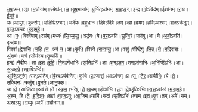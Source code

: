 

  
उ॒प॒ऽमम्।त्वा॒।म॒घोना॑म्।ज्येष्ठ॑म्।च॒।वृ॒ष॒भाणा॑म्।पु॒र्भित्ऽत॑मम्।म॒घ॒ऽव॒न्।इ॒न्द्र॒।गो॒ऽविद॑म्।ईशा॑नम्।रा॒यः।ई॒म॒हे॒॥  
यः।आ॒युम्।कुत्स॑म्।अ॒ति॒थि॒ऽग्वम्।अर्द॑यः।व॒वृ॒धा॒नः।दि॒वेऽदि॑वे।तम्।त्वा॒।व॒यम्।हरि॑ऽअश्वम्।श॒तऽक्र॑तुम्।वा॒ज॒ऽयन्तः॑।ह॒वा॒म॒हे॒॥  
आ।नः॒।विश्वे॑षाम्।रस॑म्।मध्वः॑।सि॒ञ्च॒न्तु॒।अद्र॑यः।ये।प॒रा॒ऽवति॑।सु॒न्वि॒रे।जने॑षु।आ।ये।अ॒र्वा॒ऽवति॑।इन्द॑वः॥  
विश्वा॑।द्वेषां॑सि।ज॒हि।च॒।अव॑ च॒।आ।कृ॒धि॒।विश्वे॑।स॒न्व॒न्तु॒।आ।वसु॑।शीष्टे॑षु।चि॒त्।ते॒।म॒दि॒रासः॑।अं॒शवः॑।यत्र॑।सोम॑स्य।तृ॒म्पसि॑॥  
इन्द्र॑।नेदी॑यः।आ।इत्।इ॒हि॒।मि॒तऽमे॑धाभिः।ऊ॒तिऽभिः॑।आ।श॒म्ऽत॒म॒।शम्ऽत॑माभिः।अ॒भिष्टि॑ऽभिः।आ।सु॒ऽआ॒पे॒।स्वा॒पिऽभिः॑॥  
आ॒जि॒ऽतुर॑म्।सत्ऽप॑तिम्।वि॒श्वऽच॑र्षणिम्।कृ॒धि।प्र॒ऽजासु॑।आऽभ॑गम्।प्र।सु।ति॒र॒।शची॑भिः॒।ये।ते॒।उ॒क्थिनः॑।क्रतु॑म्।पु॒न॒ते।आ॒नु॒षक्॥  
यः।ते॒।साधि॑ष्ठः।अव॑से।ते।स्या॒म॒।भरे॑षु।ते॒।व॒यम्।होत्रा॑भिः।उ॒त।दे॒वहू॑तिऽभिः।स॒स॒ऽवांसः॑।म॒ना॒म॒हे॒॥  
अ॒हम्।हि।ते॒।ह॒रि॒ऽवः॒।ब्रह्म॑।वा॒ज॒ऽयुः।आ॒जिम्।यामि॑।सदा॑।ऊ॒तिऽभिः॑।त्वाम्।इत्।ए॒व।तम्।अमे॑।सम्।अ॒श्व॒ऽयुः।ग॒व्युः।अग्रे॑।म॒थी॒नाम्॥  
